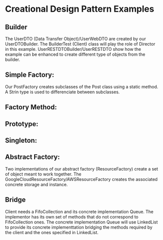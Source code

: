 # Creational Design Pattern Examples
## Builder 
The UserDTO (Data Transfer Object)/UserWebDTO are created by our UserDTOBuilder. The BuilderTest (Client) class will play the role of Director in this example. UserRESTDTOBuilder/UserRESTDTO show how the example can be enhanced to create different type of objects from the builder.
## Simple Factory:
Our PostFactory creates subclasses of the Post class using a static method. A Strin type is used to differenciate between subclasses.
## Factory Method:
## Prototype:
## Singleton:
## Abstract Factory:
Two implementations of our abstract factory (ResourceFactory) create a set of object meant to work together. The GoogleCloudResourceFactory/AWSResourceFactory creates the associated concrete storage and instance.
## Bridge
Client needs a FifoCollection and its concrete implementation Queue. The implementor has its own set of methods that do not correspond to FifoCollection ones. The concrete implementation Queue will use LinkedList to provide its concrete implementtation bridging the methods required by the client and the ones specified in LinkedList.
